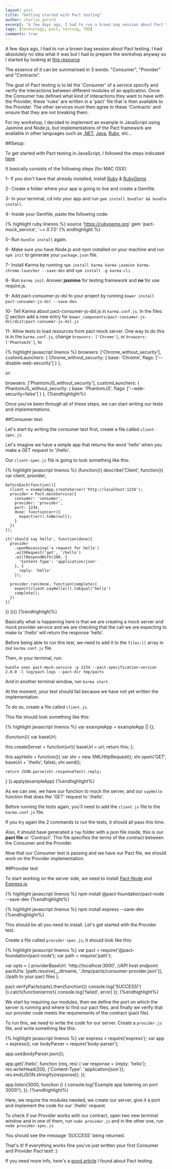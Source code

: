 ```yaml
---
layout: post
title: "Getting started with Pact testing"
author: charlie_gerard
excerpt: "A few days ago, I had to run a brown bag session about Pact testing. I had absolutely no idea what it was but I had to prepare the workshop anyway so I started by..."
tags: [technology, pact, testing, TDD]
comments: true
---
```


A few days ago, I had to run a brown bag session about Pact testing. I had absolutely no idea what it was but I had to prepare the workshop anyway so I started by looking at <a href="https://docs.pact.io/" target="_blank">this resource</a>

The essence of it can be summarised in 3 words: "Consumer", "Provider" and "Contracts".

The goal of Pact testing is to let the 'Consumer' of a service specify and verify the interactions between different modules of an application.
Once the Consumer has defined what kind of interactions they want to have with the Provider, these 'rules' are written in a 'pact' file that is then available to the Provider.
The other services must then agree to these 'Contracts' and ensure that they are not breaking them.

For my workshop, I decided to implement an example in JavaScript using Jasmine and Node.js, but implementations of the Pact framework are available in other languages such as <a href="https://github.com/SEEK-Jobs/pact-net" target="_blank">.NET</a>, <a href="https://github.com/DiUS/pact-jvm" target="_blank">Java</a>, <a href="https://github.com/realestate-com-au/pact" target="_blank">Ruby</a>, etc...

##Setup:

To get started with Pact testing in JavaScript, I followed the steps indicated <a href="https://github.com/DiUS/pact-consumer-js-dsl" target="_blank">here</a>

It basically consists of the following steps (for MAC OSX):

1- If you don't have that already installed, install <a href="https://www.ruby-lang.org/en/downloads/" target="_blank">Ruby</a> & <a href="https://rubygems.org/pages/download" target="_blank">RubyGems</a>

2- Create a folder where your app is going to live and create a Gemfile.

3- In your terminal, cd into your app and run `gem install bundler && bundle install`.

4- Inside your Gemfile, paste the following code:

{% highlight ruby linenos %}
source 'https://rubygems.org'
gem 'pact-mock_service', '~> 0.7.0'
{% endhighlight %}

5- Run `bundle install` again.

6- Make sure you have Node.js and npm installed on your machine and run `npm init` to generate your `package.json` file.

7- Install Karma by running `npm install karma karma-jasmine karma-chrome-launcher --save-dev` and `npm install -g karma-cli`

8- Run `karma init`. Answer <strong>jasmine</strong> for testing framework and <strong>no</strong> for use require.js.

9- Add pact-consumer-js-dsl to your project by running `bower install pact-consumer-js-dsl --save-dev`.

10- Tell Karma about pact-consumer-js-dsl.js in `karma.conf.js`. In the files: [] section add a new entry for `bower_components/pact-consumer-js-dsl/dist/pact-consumer-js-dsl.js`

11- Allow tests to load resources from pact mock server. One way to do this is in the `karma.conf.js`, change `browsers: ['Chrome']`, or `browsers: ['PhantomJS']`, to

{% highlight javascript linenos %}
browsers: ['Chrome_without_security'],
customLaunchers: {
   Chrome_without_security: {
       base: 'Chrome',
       flags: ['--disable-web-security']
   }
},

or:

browsers: ['PhantomJS_without_security'],
customLaunchers: {
   PhantomJS_without_security: {
     base: 'PhantomJS',
     flags: ['--web-security=false']
   }
},
{%endhighlight%}

Once you've been through all of these steps, we can start writing our tests and implementations.

##Consumer test:

Let's start by writing the consumer test first, create a file called `client-spec.js`.

Let's imagine we have a simple app that returns the word 'hello' when you make a GET request to '/hello'.

Our `client-spec.js` file is going to look something like this:

{% highlight javascript linenos %}
(function(){
  describe('Client', function(){
    var client, provider;

    beforeEach(function(){
      client = exampleApp.createServer('http://localhost:1234');
      provider = Pact.mockService({
        consumer: 'consumer',
        provider: 'provider',
        port: 1234,
        done: function(err){
          expect(err).toBe(null);
        }
      })
    });

    it('should say hello', function(done){
      provider
        .uponReceiving('a request for hello')
        .withRequest('get', '/hello')
        .willRespondWith(200, {
          'Content-Type': 'application/json'
        }, {
          reply: 'hello'
        });

      provider.run(done, function(complete){
        expect(client.sayHello()).toEqual('hello')
        complete();
      })
    })
  })
})()
{%endhighlight%}

Basically what is happening here is that we are creating a mock server and mock provider service and we are checking that the call we are expecting to make to '/hello' will return the response 'hello'.

Before being able to run this test, we need to add it to the `files:[]` array in our `karma.conf.js` file.

Then, in your terminal, run:

```
bundle exec pact-mock-service -p 1234 --pact-specification-version 2.0.0 -l log/pact.logs --pact-dir tmp/pacts
```

And in another terminal window, run `karma start`.

At the moment, your test should fail because we have not yet written the implementation.

To do so, create a file called `client.js`.  

This file should look something like this:

{% highlight javascript linenos %}
var exampleApp = exampleApp || {};

(function(){
  var baseUrl;

  this.createServer = function(url){
    baseUrl = url;
    return this;
  };

  this.sayHello = function(){
    var xhr = new XMLHttpRequest();
    xhr.open('GET', baseUrl + '/hello', false);
    xhr.send();

    return JSON.parse(xhr.responseText).reply;
  }
}).apply(exampleApp)
{%endhighlight%}


As we can see, we have our function to mock the server, and our `sayHello` function that does the 'GET' request to '/hello'.

Before running the tests again, you'll need to add the `client.js` file to the `karma.conf.js` file.

If you try again the 2 commands to run the tests, it should all pass this time.

Also, it should have generated a `tmp` folder with a json file inside, this is our <strong>pact file</strong> or 'Contract'. This file specifies the terms of the contract between the Consumer and the Provider.

Now that our Consumer test is passing and we have our Pact file, we should work on the Provider implementation.

##Provider test

To start working on the server side, we need to install <a href="https://github.com/pact-foundation/pact-node" target="_blank">Pact-Node</a> and <a href="http://expressjs.com/" target="_blank">Express.js</a>:

{% highlight javascript linenos %}
  npm install @pact-foundation/pact-node --save-dev
{%endhighlight%}

{% highlight javascript linenos %}
  npm install express --save-dev
{%endhighlight%}

This should be all you need to install. Let's get started with the Provider test.

Create a file called `provider-spec.js`; it should look like this:

{% highlight javascript linenos %}
var pact = require('@pact-foundation/pact-node');
var path = require('path');

var opts = {
    providerBaseUrl: 'http://localhost:3000', //API host endpoint
    pactUrls: [path.resolve(__dirname, './tmp/pacts/consumer-provider.json')], //path to your pact files
};

pact.verifyPacts(opts).then(function(){
  console.log('SUCCESS!')
}).catch(function(error){
  console.log('failed', error)
});
{%endhighlight%}

We start by requiring our modules, then we define the port on which the server is running and where to find our pact files, and finally we verify that our provider code meets the requirements of the contract (pact file).

To run this, we need to write the code for our server. Create a `provider.js` file, and write something like this:

{% highlight javascript linenos %}
var express = require('express');
var app = express();
var bodyParser = require('body-parser');

app.use(bodyParser.json());

app.get('/hello', function (req, res) {
  var response = {reply: 'hello'};
  res.writeHead(200, {'Content-Type': 'application/json'});
  res.end(JSON.stringify(response));
});

app.listen(3000, function () {
  console.log('Example app listening on port 3000!');
});
{%endhighlight%}

Here, we require the modules needed, we create our server, give it a port and implement the code for our '/hello' request.

To check if our Provider works with our contract, open two new terminal window and in one of them, run `node provider.js` and in the other one, run `node provider-spec.js`

You should see the message 'SUCCESS' being returned.

That's it! If everything works fine you've just written your first Consumer and Provider Pact test! :)

If you need more info, here's a <a href="http://dius.com.au/2016/02/03/microservices-pact/" target="_blank">good article</a> I found about Pact testing.
